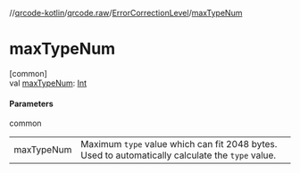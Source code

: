 //[qrcode-kotlin](../../../index.md)/[qrcode.raw](../index.md)/[ErrorCorrectionLevel](index.md)/[maxTypeNum](max-type-num.md)

# maxTypeNum

[common]\
val [maxTypeNum](max-type-num.md): [Int](https://kotlinlang.org/api/latest/jvm/stdlib/kotlin-stdlib/kotlin/-int/index.html)

#### Parameters

common

| | |
|---|---|
| maxTypeNum | Maximum `type` value which can fit 2048 bytes. Used to automatically calculate the `type` value. |
